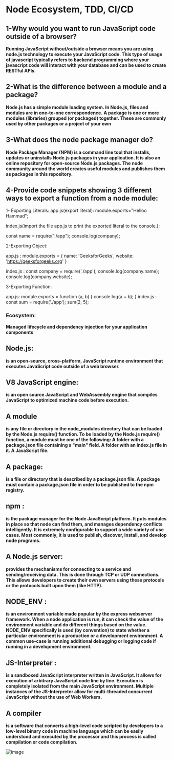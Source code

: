 # Node Ecosystem, TDD, CI/CD

## 1-Why would you want to run JavaScript code outside of a browser?
**Running JavaScript without/outside a browser means you are using node.js technology to execute your JavaScript code. This type of usage of javascript typically refers to backend programming where your javascript code will interact with your database and can be used to create RESTful APIs.**

## 2-What is the difference between a module and a package?
**Node.js has a simple module loading system. In Node.js, files and modules are in one-to-one correspondence.**
**A package is one or more modules (libraries) grouped (or packaged) together. These are commonly used by other packages or a project of your own**

## 3-What does the node package manager do?
**Node Package Manager (NPM) is a command line tool that installs, updates or uninstalls Node.js packages in your application. It is also an online repository for open-source Node.js packages. The node community around the world creates useful modules and publishes them as packages in this repository.**

## 4-Provide code snippets showing 3 different ways to export a function from a node module:

1- Exporting Literals:
app.js(export literal): module.exports="Helloo Hammad";

index.js(import the file app.js to print the exported literal to the console.):

const name = require("./app");
console.log(company);

2-Exporting Object:

app.js :  module.exports = { 
name: 'GeeksforGeeks', 
website: 'https://geeksforgeeks.org'
} 

index.js : const company = require('./app'); 
console.log(company.name); 
console.log(company.website); 

3-Exporting Function:

app.js: module.exports = function (a, b) { 
console.log(a + b); 
} 
index.js : const sum = require('./app'); 
sum(2, 5); 




### Ecosystem: 
**Managed lifecycle and dependency injection for your application components**

## Node.js:
**is an open-source, cross-platform, JavaScript runtime environment that executes JavaScript code outside of a web browser.**

## V8 JavaScript engine: 
**is an open source JavaScript and WebAssembly engine that compiles JavaScript to optimized machine code before
execution.**

## A module
**is any file or directory in the node_modules directory that can be loaded by the Node.js require() function.
To be loaded by the Node.js require() function, a module must be one of the following:
A folder with a package.json file containing a "main" field.
A folder with an index.js file in it.
A JavaScript file.**

## A package:
**is a file or directory that is described by a package.json file. A package must contain a package.json file in order to be published
to the npm registry.**

## npm :
**is the package manager for the Node JavaScript platform. It puts modules in place so that node can find them, and manages
dependency conflicts intelligently. It is extremely configurable to support a wide variety of use cases. Most commonly, it is used
to publish, discover, install, and develop node programs.**

## A Node.js server:
**provides the mechanisms for connecting to a service and sending/receiving data. This is done through TCP or UDP 
connections. This allows developers to create their own servers using these protocols or the protocols built upon them (like HTTP).**

## NODE_ENV :
**is an environment variable made popular by the express webserver framework. When a node application is run, it can check the
value of the environment variable and do different things based on the value. NODE_ENV specifically is used (by convention) to state
whether a particular environment is a production or a development environment. A common use-case is running additional debugging or
logging code if running in a development environment.**

## JS-Interpreter :
**is a sandboxed JavaScript interpreter written in JavaScript. It allows for execution of arbitrary JavaScript code line
by line. Execution is completely isolated from the main JavaScript environment. Multiple instances of the JS-Interpreter allow for
multi-threaded concurrent JavaScript without the use of Web Workers.**

## A compiler
**is a software that converts a high-level code scripted by developers to a low-level binary code in machine language which 
can be easily understood and executed by the processor and this process is called compilation or code compilation.**

![image](https://www.erasmuslifebudapest.com/wp-content/uploads/2018/11/node-js-main.jpg)
